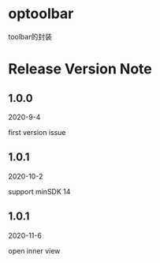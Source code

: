 # optoolbar

toolbar的封装

# Release Version Note

## 1.0.0

2020-9-4

first version issue

## 1.0.1

2020-10-2

support minSDK 14

## 1.0.1

2020-11-6

open inner view
